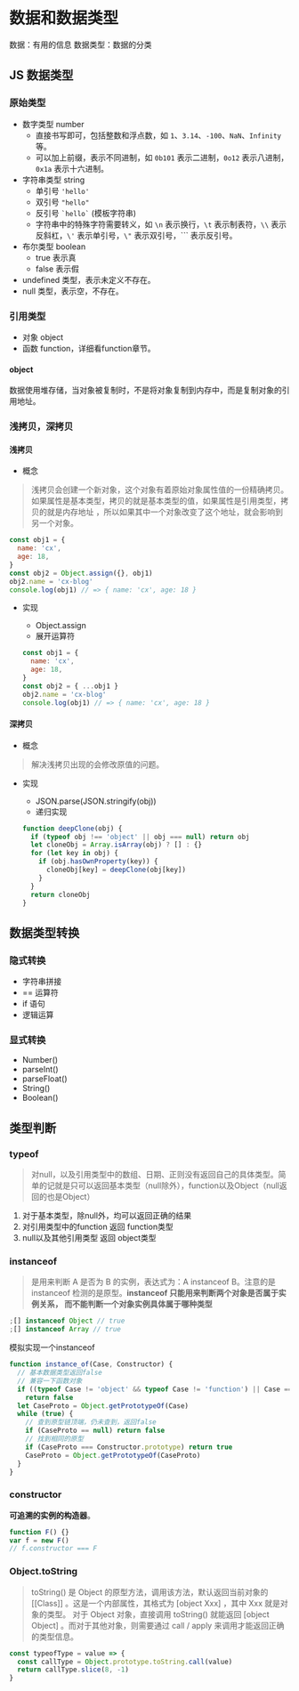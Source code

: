 # 数据和数据类型

数据：有用的信息
数据类型：数据的分类

## JS 数据类型

### 原始类型

- 数字类型 number
  - 直接书写即可，包括整数和浮点数，如 `1`、`3.14`、`-100`、`NaN`、`Infinity` 等。
  - 可以加上前缀，表示不同进制，如 `0b101` 表示二进制，`0o12` 表示八进制，`0x1a` 表示十六进制。
- 字符串类型 string
  - 单引号 `'hello'`
  - 双引号 `"hello"`
  - 反引号 `` `hello` `` (模板字符串)
  - 字符串中的特殊字符需要转义，如 `\n` 表示换行，`\t` 表示制表符，`\\` 表示反斜杠，`\'` 表示单引号，`\"` 表示双引号，`\`` 表示反引号。
- 布尔类型 boolean
  - true 表示真
  - false 表示假
- undefined 类型，表示未定义不存在。
- null 类型，表示空，不存在。
<!-- - Symbol (es6新增)
- BigInt (es6新增)
- 字符类型 character (es6新增) -->

### 引用类型

- 对象 object
- 函数 function，详细看function章节。
<!-- - Array
- Date
- RegExp
- ... -->

#### object

数据使用堆存储，当对象被复制时，不是将对象复制到内存中，而是复制对象的引用地址。

### 浅拷贝，深拷贝

#### 浅拷贝

- 概念

> 浅拷贝会创建一个新对象，这个对象有着原始对象属性值的一份精确拷贝。如果属性是基本类型，拷贝的就是基本类型的值，如果属性是引用类型，拷贝的就是内存地址 ，所以如果其中一个对象改变了这个地址，就会影响到另一个对象。

  ```js
  const obj1 = {
    name: 'cx',
    age: 18,
  }
  const obj2 = Object.assign({}, obj1)
  obj2.name = 'cx-blog'
  console.log(obj1) // => { name: 'cx', age: 18 }
  ```

- 实现

  - Object.assign
  - 展开运算符

  ```js
  const obj1 = {
    name: 'cx',
    age: 18,
  }
  const obj2 = { ...obj1 }
  obj2.name = 'cx-blog'
  console.log(obj1) // => { name: 'cx', age: 18 }
  ```

#### 深拷贝

- 概念

> 解决浅拷贝出现的会修改原值的问题。

- 实现
  - JSON.parse(JSON.stringify(obj))
  - 递归实现

  ```js
  function deepClone(obj) {
    if (typeof obj !== 'object' || obj === null) return obj
    let cloneObj = Array.isArray(obj) ? [] : {}
    for (let key in obj) {
      if (obj.hasOwnProperty(key)) {
        cloneObj[key] = deepClone(obj[key])
      }
    }
    return cloneObj
  }
  ```
  
## 数据类型转换

### 隐式转换

- 字符串拼接
- == 运算符
- if 语句
- 逻辑运算

### 显式转换

- Number()
- parseInt()
- parseFloat()
- String()
- Boolean()

## 类型判断

### typeof

> 对null，以及引用类型中的数组、日期、正则没有返回自己的具体类型。简单的记就是只可以返回基本类型（null除外），function以及Object（null返回的也是Object）

1. 对于基本类型，除null外，均可以返回正确的结果
2. 对引用类型中的function 返回 function类型
3. null以及其他引用类型 返回 object类型

### instanceof

> 是用来判断 A 是否为 B 的实例，表达式为：A instanceof B。注意的是 instanceof 检测的是原型。**instanceof 只能用来判断两个对象是否属于实例关系， 而不能判断一个对象实例具体属于哪种类型**

```js
;[] instanceof Object // true
;[] instanceof Array // true
```

模拟实现一个instanceof

```js
function instance_of(Case, Constructor) {
  // 基本数据类型返回false
  // 兼容一下函数对象
  if ((typeof Case != 'object' && typeof Case != 'function') || Case == 'null')
    return false
  let CaseProto = Object.getPrototypeOf(Case)
  while (true) {
    // 查到原型链顶端，仍未查到，返回false
    if (CaseProto == null) return false
    // 找到相同的原型
    if (CaseProto === Constructor.prototype) return true
    CaseProto = Object.getPrototypeOf(CaseProto)
  }
}
```

### constructor

**可追溯的实例的构造器**。

```js
function F() {}
var f = new F()
// f.constructor === F
```

### Object.toString

> toString() 是 Object 的原型方法，调用该方法，默认返回当前对象的 [[Class]] 。这是一个内部属性，其格式为 [object Xxx] ，其中 Xxx 就是对象的类型。
> 对于 Object 对象，直接调用 toString() 就能返回 [object Object] 。而对于其他对象，则需要通过 call / apply 来调用才能返回正确的类型信息。

```js
const typeofType = value => {
  const callType = Object.prototype.toString.call(value)
  return callType.slice(8, -1)
}
```

